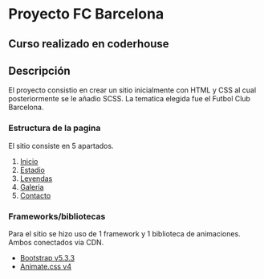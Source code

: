 # Proyecto FC Barcelona 
## Curso realizado en coderhouse

## Descripción

El proyecto consistio en crear un sitio inicialmente con HTML y CSS al cual posteriormente se le añadio SCSS. La tematica elegida fue el Futbol Club Barcelona.

### Estructura de la pagina

El sitio consiste en 5 apartados.
1. [Inicio](https://github.com/alvaropereyraa/2da-alvaroiriondo-barcelona/blob/main/index.html)
2. [Estadio](https://github.com/alvaropereyraa/2da-alvaroiriondo-barcelona/blob/main/pages/estadio.html)
3. [Leyendas](https://github.com/alvaropereyraa/2da-alvaroiriondo-barcelona/blob/main/pages/leyendas.html) 
4. [Galeria](https://github.com/alvaropereyraa/2da-alvaroiriondo-barcelona/blob/main/pages/galeria.html)  
5. [Contacto](https://github.com/alvaropereyraa/2da-alvaroiriondo-barcelona/blob/main/pages/contacto.html)

### Frameworks/bibliotecas

Para el sitio se hizo uso de 1 framework y 1 biblioteca de animaciones. Ambos conectados via CDN.

- [Bootstrap v5.3.3](https://getbootstrap.com) 
- [Animate.css v4](https://animate.style)
